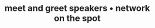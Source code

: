 ---
title: "meet and greet speakers • network on the spot"
description: "heapcon is a regional tech conference for software engineers and tech businesses"
ogpng: "og-speakers.png"
layout: "speakers2"
---